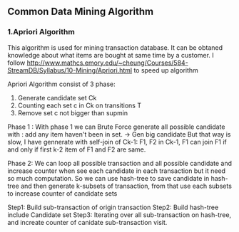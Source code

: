 ## Common Data Mining Algorithm 

### 1.Apriori Algorithm 

This algorithm is used for mining transaction database. It can be obtaned knowledge about what items are bought at same time by a customer.
I follow http://www.mathcs.emory.edu/~cheung/Courses/584-StreamDB/Syllabus/10-Mining/Apriori.html to speed up algorithm 

Apriori Algorithm consist of 3 phase: 
1. Generate candidate set Ck 
2. Counting each set c in Ck on transitions T 
3. Remove set c not bigger than supmin  

Phase 1 :
With phase 1 we can Brute Force generate all possible candidate with : add any item haven't been in set. -> Gen big candidate 
But that way is slow, I have gennerate with self-join of Ck-1: F1, F2 in Ck-1, F1 can join F1 if and only if first  k-2 item of F1 and F2 are same.

Phase 2: 
We can loop all possible transaction and all possible candidate and increase counter when see each candidate in each transaction but it need so much computation. 
So we can use hash-tree to save candidate in hash-tree and then generate k-subsets of transaction, from that use each subsets to increase counter of candidate sets

Step1: Build sub-transaction of origin transaction 
Step2: Build hash-tree include Candidate set 
Step3: Iterating over all sub-transaction on hash-tree, and increate counter of canidate sub-transaction visit.
